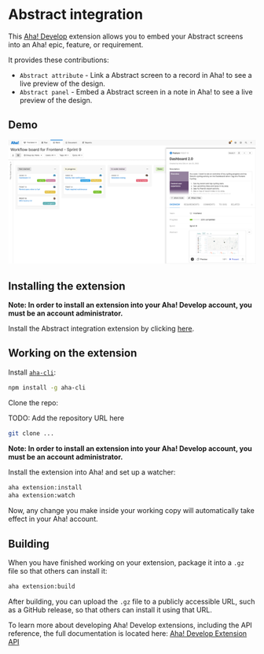 # Abstract integration
  
This [Aha! Develop](https://www.aha.io/develop/overview) extension allows you to embed your Abstract screens into an Aha! epic, feature, or requirement.

It provides these contributions:

- `Abstract attribute` - Link a Abstract screen to a record in Aha! to see a live preview of the design.
- `Abstract panel` - Embed a Abstract screen in a note in Aha! to see a live preview of the design.

## Demo

![Screenshot](res/screenshot.png)

## Installing the extension

**Note: In order to install an extension into your Aha! Develop account, you must be an account administrator.**

Install the Abstract integration extension by clicking [here](https://secure.aha.io/settings/account/extensions/install?url=https%3A%2F%2Fsecure.aha.io%2Fextensions%2Faha-develop.abstract.gz).

## Working on the extension

Install [`aha-cli`](https://github.com/aha-app/aha-cli):

```sh
npm install -g aha-cli
```

Clone the repo:

TODO: Add the repository URL here
```sh
git clone ...
```

**Note: In order to install an extension into your Aha! Develop account, you must be an account administrator.**

Install the extension into Aha! and set up a watcher:

```sh
aha extension:install
aha extension:watch
```

Now, any change you make inside your working copy will automatically take effect in your Aha! account.

## Building

When you have finished working on your extension, package it into a `.gz` file so that others can install it:

```sh
aha extension:build
```

After building, you can upload the `.gz` file to a publicly accessible URL, such as a GitHub release, so that others can install it using that URL.

To learn more about developing Aha! Develop extensions, including the API reference, the full documentation is located here: [Aha! Develop Extension API](https://www.aha.io/support/develop/extensions)
